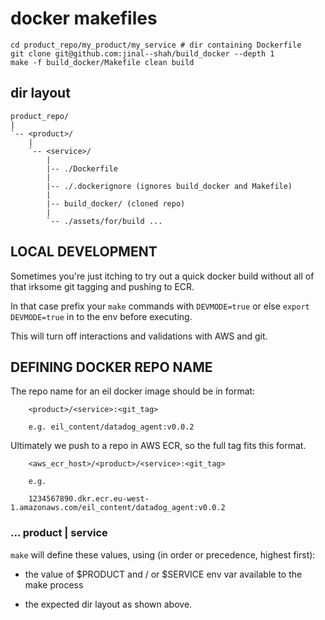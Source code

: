 # docker makefiles

    cd product_repo/my_product/my_service # dir containing Dockerfile
    git clone git@github.com:jinal--shah/build_docker --depth 1
    make -f build_docker/Makefile clean build

## dir layout

    product_repo/
    |
    `-- <product>/
        |
        `-- <service>/
            |
            |-- ./Dockerfile
            |
            |-- ./.dockerignore (ignores build_docker and Makefile)
            |
            |-- build_docker/ (cloned repo)
            |
            `-- ./assets/for/build ...

## LOCAL DEVELOPMENT

Sometimes you're just itching to try out a quick docker build without all of
that irksome git tagging and pushing to ECR.

In that case prefix your `make` commands with `DEVMODE=true` or else
`export DEVMODE=true` in to the env before executing.

This will turn off interactions and validations with AWS and git.

## DEFINING DOCKER REPO NAME

The repo name for an eil docker image should be in format:

        <product>/<service>:<git_tag>
        
        e.g. eil_content/datadog_agent:v0.0.2


Ultimately we push to a repo in AWS ECR, so the full tag fits this format.

        <aws_ecr_host>/<product>/<service>:<git_tag>

        e.g.

        1234567890.dkr.ecr.eu-west-1.amazonaws.com/eil_content/datadog_agent:v0.0.2

### ... product | service

`make` will define these values, using (in order or precedence, highest first): 

* the value of $PRODUCT and / or $SERVICE env var available to the make process

* the expected dir layout as shown above.


